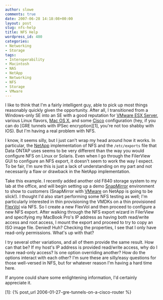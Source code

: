 ```yaml
---
author: slowe
comments: true
date: 2007-06-28 14:18:08+00:00
layout: post
slug: nfs-help
title: NFS Help
wordpress_id: 480
categories:
- Networking
- Storage
tags:
- Interoperability
- Macintosh
- NAS
- NetApp
- Networking
- NFS
- Storage
- VMware
---
```


I like to think that I'm a fairly intelligent guy, able to pick up most things reasonably quickly given the opportunity. After all, I transitioned from a Windows-only SE into an SE with a good reputation for [VMware ESX Server](http://www.vmware.com/products/vi/esx/), various Linux flavors, [Mac OS X](http://www.apple.com/macosx/), and some [Cisco](http://www.cisco.com/) configuration (hey, if you can do [GRE tunnels with IPSec encryption][1], you're not too shabby with IOS). But I'm having a real problem with NFS.

I know, it seems silly, but I just can't wrap my head around how it works. In particular, the [NetApp](http://www.netapp.com/) implementation of NFS and the `/etc/exports` file that Data ONTAP uses seems to be very different than the way you would configure NFS on Linux or Solaris. Even when I go through the FilerView GUI to configure an NFS export, it doesn't seem to work the way I expect. To be fair, I'm sure this is just a lack of understanding on my part and not necessarily a flaw or drawback in the NetApp implementation.

Take this example. I recently added another old F840 storage system to my lab at the office, and will begin setting up a demo [SnapMirror](http://www.netapp.com/products/enterprise-software/data-protection-software/replication-software/snapmirror.html) environment to show to customers (SnapMirror with [VMware](http://www.vmware.com/) on NetApp is going to be slick!). I thought I'd also start performing some NFS testing as well; I'm particularly interested in thin provisioning the VMDKs on a thin provisioned [FlexVol](http://www.netapp.com/products/enterprise-software/storage-system-software/provisioning-volume-management/flexvol.html) via NFS. So I create a new FlexVol and then proceed to configure a new NFS export. After walking through the NFS export wizard in FilerView and specifying my MacBook Pro's IP address as having both read/write access and root access, I mount the export and proceed to try to copy an ISO image file. Denied! Huh? Checking the properties, I see that I only have read-only permissions. What's up with that?

I try several other variations, and all of them provide the same result. How can that be? If my host's IP address is provided read/write access, why do I have read-only access? Is one option overriding another? How do the options interact with each other? I'm sure these are silly/easy questions for those well-versed in NFS, but for whatever reason I'm having a hard time here.

If anyone could share some enlightening information, I'd certainly appreciate it.

[1]: {% post_url 2006-01-27-gre-tunnels-on-a-cisco-router %}